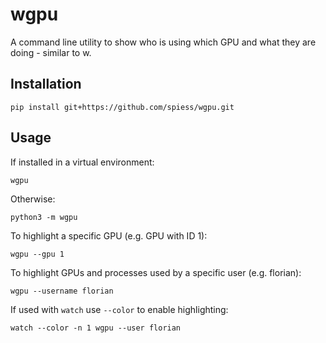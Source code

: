 # wgpu
A command line utility to show who is using which GPU and what they are doing - similar to w.

## Installation

```shell script
pip install git+https://github.com/spiess/wgpu.git
```

## Usage

If installed in a virtual environment:

```shell script
wgpu
```

Otherwise:

```shell script
python3 -m wgpu
```

To highlight a specific GPU (e.g. GPU with ID 1):

```shell script
wgpu --gpu 1
```

To highlight GPUs and processes used by a specific user (e.g. florian):

```shell script
wgpu --username florian
```

If used with `watch` use `--color` to enable highlighting:

```shell script
watch --color -n 1 wgpu --user florian
```